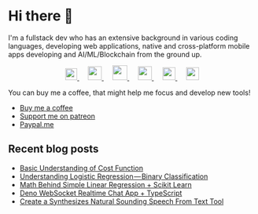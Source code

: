 ﻿# Hi there 👋

I'm a fullstack dev who has an extensive background in various coding languages, developing web applications, native and cross-platform mobile apps developing and AI/ML/Blockchain from the ground up. 

<p align="center">
  <a href="https://dev.to/thirashapraween">
    <img src="https://svgshare.com/i/ZTW.svg" width="24px"/>
  </a>
  &emsp;
  <a href= "https://www.instagram.com/thirasha_pw">
    <img src="https://img.icons8.com/ios-glyphs/256/808080/instagram-new.svg" width="28px"/>
  </a>
  &emsp;
  <a href="https://www.buymeacoffee.com/thirashapraween">
    <img src="https://img.icons8.com/ios-glyphs/256/808080/coffee.png" width="30px"/>
  </a> 
  &emsp;
  <a href="https://thirashapw.com">
    <img src="https://img.icons8.com/material/256/808080/globe--v1.png" width="28px"/>
  </a>
  &emsp;
  <a href="https://www.linkedin.com/in/thirasha-praween/">
    <img src="https://img.icons8.com/ios-filled/256/808080/linkedin.svg" width="26px"/>
  </a>
   &emsp;
  <a href="https://www.patreon.com/thirasha">
    <img src="https://i.imgur.com/eCiOXF9.png" width="26px"/>
  </a>
</p>



You can buy me a coffee, that might help me focus and develop new tools!
- [Buy me a coffee](https://www.buymeacoffee.com/thirashapraween)
- [Support me on patreon](https://www.patreon.com/thirasha)
- [Paypal.me](https://paypal.me/thirashapw?locale.x=en_US) 

## Recent blog posts
<!-- BLOG-POST-LIST:START -->
- [Basic Understanding of Cost Function](https://thirashapraween.medium.com/basic-understanding-of-cost-function-7fbad7b6fe4?source=rss-5ca755a0973d------2)
- [Understanding Logistic Regression — Binary Classification](https://thirashapraween.medium.com/understanding-logistic-regression-binary-classification-9460d1d6a373?source=rss-5ca755a0973d------2)
- [Math Behind Simple Linear Regression + Scikit Learn](https://thirashapraween.medium.com/math-behind-simple-linear-regression-scikit-learn-175225cb851b?source=rss-5ca755a0973d------2)
- [Deno WebSocket Realtime Chat App + TypeScript](https://thirashapraween.medium.com/deno-websocket-realtime-chat-app-typescript-3d7f9604d09d?source=rss-5ca755a0973d------2)
- [Create a Synthesizes Natural Sounding Speech From Text Tool](https://thirashapraween.medium.com/create-a-synthesizes-natural-sounding-speech-from-text-tool-43b61db39312?source=rss-5ca755a0973d------2)
<!-- BLOG-POST-LIST:END -->


